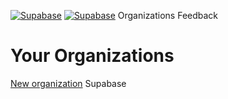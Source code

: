 [![Supabase](https://supabase.com/dashboard/img/supabase-logo.svg)](https://supabase.com/dashboard/organizations)
[![Supabase](https://supabase.com/dashboard/_next/image?url=%2Fdashboard%2Fimg%2Fsupabase-logo.svg&w=48&q=75)](https://supabase.com/dashboard/organizations)
Organizations
Feedback
# Your Organizations
[New organization](https://supabase.com/dashboard/new)
Supabase
